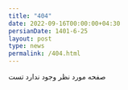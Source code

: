 ```yaml
---
title: "404"
date: 2022-09-16T00:00:00+04:30
persianDate: 1401-6-25
layout: post
type: news
permalink: /404.html
---
```

صفحه مورد نظر وجود ندارد
تست